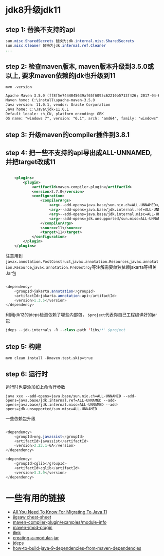 # jdk8升级jdk11

## step 1: 替换不支持的api
  
```java  
sun.misc.SharedSecrets 替换为jdk.internal.misc.SharedSecrets
sun.misc.Cleaner 替换为jdk.internal.ref.Cleaner
...

```
  
## step 2: 检查maven版本, maven版本升级到3.5.0或以上, 要求maven依赖的jdk也升级到11
  
`mvn -version`  
  
```xml  
Apache Maven 3.5.0 (ff8f5e7444045639af65f6095c62210b5713f426; 2017-04-04T03:39:06+08:00)
Maven home: C:\install\apache-maven-3.5.0
Java version: 11.0.1, vendor: Oracle Corporation
Java home: C:\Java\jdk-11.0.1
Default locale: zh_CN, platform encoding: GBK
OS name: "windows 7", version: "6.1", arch: "amd64", family: "windows"
```
  
## step 3: 升级maven的compiler插件到3.8.1
  
## step 4: 把一些不支持的api导出成ALL-UNNAMED, 并把target改成11
  
```xml  

    <plugins>
        <plugin>
            <artifactId>maven-compiler-plugin</artifactId>
            <version>3.7.0</version>
            <configuration>
                <compilerArgs>
                    <arg>--add-opens=java.base/sun.nio.ch=ALL-UNNAMED</arg>
                    <arg>--add-opens=java.base/jdk.internal.ref=ALL-UNNAMED</arg>
                    <arg>--add-opens=java.base/jdk.internal.misc=ALL-UNNAMED</arg>
                    <arg>--add-opens=jdk.unsupported/sun.misc=ALL-UNNAMED</arg>
                </compilerArgs>
                <source>11</source>
                <target>11</target>
            </configuration>
        </plugin>
    </plugins>
```
  
注意用到`javax.annotation.PostConstruct`,`javax.annotation.Resources`,`javax.annotation.Resource`,`javax.annotation.PreDestroy`等注解需要单独依赖jakarta等相关Jar包
```java  

<dependency>
    <groupId>jakarta.annotation</groupId>
    <artifactId>jakarta.annotation-api</artifactId>
    <version>1.3.5</version>
</dependency>

```

利用jdk12的jdeps检测依赖了哪些内部包， `$project`代表你自己工程编译好的jar包
```java  
jdeps --jdk-internals -R --class-path 'libs/*' $project
```
  
## step 5: 构建
  
`mvn clean install -Dmaven.test.skip=true`  
  
## step 6: 运行时
  
运行时也要添加如上命令行参数  
  
`java xxx --add-opens=java.base/sun.nio.ch=ALL-UNNAMED --add-opens=java.base/jdk.internal.ref=ALL-UNNAMED --add-opens=java.base/jdk.internal.misc=ALL-UNNAMED --add-opens=jdk.unsupported/sun.misc=ALL-UNNAMED`
  
一些依赖包升级
```java  

<dependency>
    <groupId>org.javassist</groupId>
    <artifactId>javassist</artifactId>
    <version>3.23.1-GA</version>
</dependency>

<dependency>
    <groupId>cglib</groupId>
    <artifactId>cglib</artifactId>
    <version>3.3.0</version>
</dependency>

```
# 一些有用的链接

* [All You Need To Know For Migrating To Java 11](https://blog.codefx.org/java/java-11-migration-guide/)
* [jigsaw cheat-sheet](https://zeroturnaround.com/rebellabs/java-9-modules-cheat-sheet)
* [maven-compiler-plugin/examples/module-info](https://maven.apache.org/plugins/maven-compiler-plugin/examples/module-info.html)
* [maven-jmod-plugin](https://maven.apache.org/plugins/maven-jmod-plugin/usage.html)
* [jlink](https://docs.oracle.com/javase/9/tools/jlink.htm#JSWOR-GUID-CECAC52B-CFEE-46CB-8166-F17A8E9280E9)
* [creating-a-modular-jar](https://www.packtpub.com/mapt/book/application_development/9781786461407/3/03lvl1sec29/creating-a-modular-jar)
* [jdeps](https://docs.oracle.com/javase/9/tools/jdeps.htm#JSWOR690)
* [how-to-build-java-9-dependencies-from-maven-dependencies](https://stackoverflow.com/questions/47080660/how-to-build-java-9-dependencies-from-maven-dependencies)